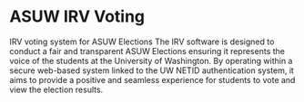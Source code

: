 # ASUW IRV Voting
IRV voting system for ASUW Elections
The IRV software is designed to conduct a fair and transparent ASUW Elections ensuring it represents the voice of the students at the University of Washington. By operating within a secure web-based system linked to the UW NETID authentication system, it aims to provide a positive and seamless experience for students to vote and view the election results. 
